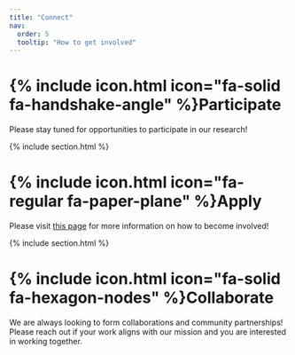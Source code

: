 ```yaml
---
title: "Connect"
nav:
  order: 5
  tooltip: "How to get involved"
---
```


# {% include icon.html icon="fa-solid fa-handshake-angle" %}Participate

Please stay tuned for opportunities to participate in our research!

{% include section.html %}

# {% include icon.html icon="fa-regular fa-paper-plane" %}Apply

Please visit [this page](/apply) for more information on how to become involved!

{% include section.html %}

# {% include icon.html icon="fa-solid fa-hexagon-nodes" %}Collaborate

We are always looking to form collaborations and community partnerships! Please reach out if your work aligns with our mission and you are interested in working together.
